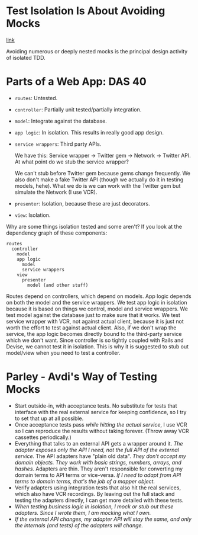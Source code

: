 # Test Isolation Is About Avoiding Mocks
[link](https://www.destroyallsoftware.com/blog/2014/test-isolation-is-about-avoiding-mocks)

Avoiding numerous or deeply nested mocks is the principal design activity of isolated TDD.

[TODO]: READTGUS,

# Parts of a Web App: DAS 40

- `routes`: Untested.
- `controller`: Partially unit tested/partially integration.
- `model`: Integrate against the database.
- `app logic`: In isolation. This results in really good app design.
- `service wrappers`: Third party APIs.

    We have this: Service wrapper -> Twitter gem -> Network -> Twitter API. At what point do we stub the service wrapper?

    We can't stub before Twitter gem because gems change frequently. We also don't make a fake Twitter API (though we actually do it in testing models, hehe). What we do is we can work with the Twitter gem but simulate the Network (I use VCR).

- `presenter`: Isolation, because these are just decorators.
- `view`: Isolation.

Why are some things isolation tested and some aren't? If you look at the dependency graph of these components:

    routes
      controller
        model
        app logic
          model
          service wrappers
        view
          presenter
            model (and other stuff)

Routes depend on controllers, which depend on models. App logic depends on both the model and the service wrappers. We test app logic in isolation because it is based on things we control, model and service wrappers. We test model against the database just to make sure that it works. We test service wrapper with VCR, not against actual client, because it is just not worth the effort to test against actual client. Also, if we don't wrap the service, the app logic becomes directly bound to the third-party service which we don't want. Since controller is so tightly coupled with Rails and Devise, we cannot test it in isolation. This is why it is suggested to stub out model/view when you need to test a controller.

# Parley - Avdi's Way of Testing Mocks

- Start outside-in, with acceptance tests. No substitute for tests that interface with the real external service for keeping confidence, so I try to set that up at all possible.
- Once acceptance tests pass *while hitting the actual service*, I use VCR so I can reproduce the results without taking forever. (Throw away VCR cassettes periodically.)
- Everything that talks to an external API gets a wrapper around it. *The adapter exposes only the API I need, not the full API of the external service.* The API adapters have "plain old data". *They don't accept my domain objects. They work with basic strings, numbers, arrays, and hashes.* Adapters are thin. They aren't responsible for converting my domain terms to API terms or vice-versa. *If I need to adapt from API terms to domain terms, that's the job of a mapper object.*
- Verify adapters using integration tests that also hit the real services, which also have VCR recordings. By leaving out the full stack and testing the adapters directly, I can get more detailed with these tests.
- *When testing business logic in isolation, I mock or stub out these adapters. Since I wrote them, I am mocking what I own.*
- *If the external API changes, my adapter API will stay the same, and only the internals (and tests) of the adapters will change.*

